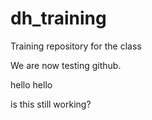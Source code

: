 # dh_training
Training repository for the class

We are now testing github.

hello hello

is this still working?
